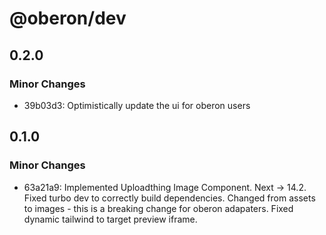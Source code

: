 # @oberon/dev

## 0.2.0

### Minor Changes

- 39b03d3: Optimistically update the ui for oberon users

## 0.1.0

### Minor Changes

- 63a21a9: Implemented Uploadthing Image Component.
  Next -> 14.2.
  Fixed turbo dev to correctly build dependencies.
  Changed from assets to images - this is a breaking change for oberon adapaters.
  Fixed dynamic tailwind to target preview iframe.
